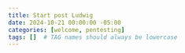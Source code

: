 ```yaml
---
title: Start post Ludwig
date: 2024-10-21 00:00:00 -05:00
categories: [welcome, pentesting]
tags: []  # TAG names should always be lowercase
---
```

